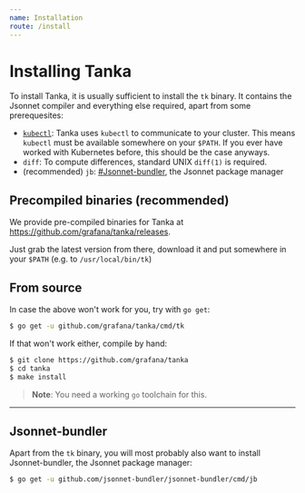 ```yaml
---
name: Installation
route: /install
---
```


# Installing Tanka

To install Tanka, it is usually sufficient to install the `tk` binary. It
contains the Jsonnet compiler and everything else required, apart from some
prerequesites:

* [`kubectl`](https://kubernetes.io/docs/tasks/tools/install-kubectl/): Tanka
  uses `kubectl` to communicate to your cluster. This means `kubectl` must be
  available somewhere on your `$PATH`. If you ever have worked with Kubernetes
  before, this should be the case anyways.
* `diff`: To compute differences, standard UNIX `diff(1)` is required.
* (recommended) `jb`: [#Jsonnet-bundler](#jsonnet-bundler), the Jsonnet package
  manager

## Precompiled binaries (recommended)

We provide pre-compiled binaries for Tanka at
https://github.com/grafana/tanka/releases.

Just grab the latest version from there, download it and put somewhere in your
`$PATH` (e.g. to `/usr/local/bin/tk`)

## From source

In case the above won't work for you, try with `go get`:

```bash
$ go get -u github.com/grafana/tanka/cmd/tk
```

If that won't work either, compile by hand:

```bash
$ git clone https://github.com/grafana/tanka
$ cd tanka
$ make install
```

> **Note**: You need a working `go` toolchain for this.

---

## Jsonnet-bundler
Apart from the `tk` binary, you will most probably also want to install
Jsonnet-bundler, the Jsonnet package manager:

```bash
$ go get -u github.com/jsonnet-bundler/jsonnet-bundler/cmd/jb
```
